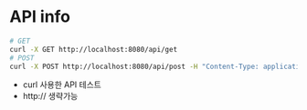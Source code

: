 # API info
```bash
# GET
curl -X GET http://localhost:8080/api/get
# POST
curl -X POST http://localhost:8080/api/post -H "Content-Type: application/json" -d '{"username": "test", "password": "1234"}'
```
* curl 사용한 API 테스트
* http:// 생략가능